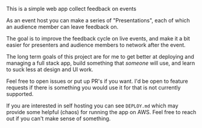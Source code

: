 
This is a simple web app collect feedback on events

As an event host you can make a series of "Presentations", each of which an audience member can leave feedback on.

The goal is to improve the feedback cycle on live events, and make it a bit easier for presenters and audience members to network after the event.

The long term goals of this project are for me to get better at deploying and managing a full stack app, build something that _someone_ will use, and learn to suck less at design and UI work.

Feel free to open issues or put up PR's if you want. I'd be open to feature requests if there is something you would use it for that is not currently supported.


If you are interested in self hosting you can see `DEPLOY.md` which may provide some helpful (chaos) for running the app on AWS. Feel free to reach out if you can't make sense of something.




